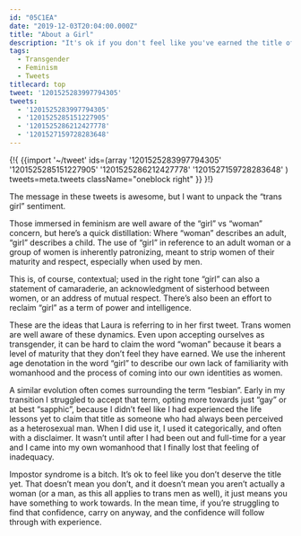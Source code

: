 ```yaml
---
id: "05C1EA"
date: "2019-12-03T20:04:00.000Z"
title: "About a Girl"
description: "It's ok if you don't feel like you've earned the title of woman yet."
tags:
  - Transgender
  - Feminism
  - Tweets
titlecard: top
tweet: '1201525283997794305'
tweets:
  - '1201525283997794305'
  - '1201525285151227905'
  - '1201525286212427778'
  - '1201527159728283648'
---
```


{!{
{{import '~/tweet' ids=(array
  '1201525283997794305'
  '1201525285151227905'
  '1201525286212427778'
  '1201527159728283648'
) tweets=meta.tweets className="oneblock right" }}
}!}

The message in these tweets is awesome, but I want to unpack the “trans girl” sentiment.

Those immersed in feminism are well aware of the “girl” vs “woman” concern, but here’s a quick distillation: Where “woman” describes an adult, “girl” describes a child. The use of “girl” in reference to an adult woman or a group of women is inherently patronizing, meant to strip women of their maturity and respect, especially when used by men.

This is, of course, contextual; used in the right tone “girl” can also a statement of camaraderie, an acknowledgment of sisterhood between women, or an address of mutual respect. There’s also been an effort to reclaim “girl” as a term of power and intelligence.

These are the ideas that Laura is referring to in her first tweet. Trans women are well aware of these dynamics. Even upon accepting ourselves as transgender, it can be hard to claim the word “woman” because it bears a level of maturity that they don’t feel they have earned. We use the inherent age denotation in the word “girl” to describe our own lack of familiarity with womanhood and the process of coming into our own identities as women.

A similar evolution often comes surrounding the term “lesbian”. Early in my transition I struggled to accept that term, opting more towards just “gay” or at best “sapphic”, because I didn’t feel like I had experienced the life lessons yet to claim that title as someone who had always been perceived as a heterosexual man. When I did use it, I used it categorically, and often with a disclaimer. It wasn’t until after I had been out and full-time for a year and I came into my own womanhood that I finally lost that feeling of inadequacy.

Impostor syndrome is a bitch. It’s ok to feel like you don’t deserve the title yet. That doesn’t mean you don’t, and it doesn’t mean you aren’t actually a woman (or a man, as this all applies to trans men as well), it just means you have something to work towards. In the mean time, if you’re struggling to find that confidence, carry on anyway, and the confidence will follow through with experience.
